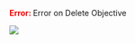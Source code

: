 

<span style="color:red"><b> Error: </b></span> Error on   Delete Objective
      

![](https://storage.googleapis.com/fluxble-reporting/screenShot143936IWd59nyR5CW.png?authuser=1)